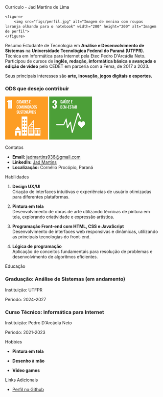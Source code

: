  Currículo - Jad Martins de Lima 

    <figure>
        <img src="figs/perfil.jpg" alt="Imagem de menina com roupas laranja olhando para o notebook" width="200" height="200" alt="Imagem de perfil">
    </figure>


  Resumo 
Estudante de Tecnologia em **Análise e Desenvolvimento de Sistemas** na **Universidade Tecnológica Federal do Paraná (UTFPR).** Técnica em Informática para Internet pela Etec Pedro D'Arcádia Neto. Participou de cursos de **inglês, redação, informática básica e avançada e edição de vídeo** pelo CEDET em parceria com a Fema, de 2017 a 2023. 

Seus principais interesses são **arte, inovação, jogos digitais e esportes.**

### ODS que desejo contribuir
<section>
    <img src="figs/SDG-11.svg" alt="ODS referente a cidades e comunidades sustentáveis" width="140" height="140">
    <img src="figs/SDG-3.svg" alt="ODS referente a saúde e bem-estar" width="140" height="140">
</section>        

 Contatos
<ul>
    <li><b>Email:</b> <a href="mailto:jadmartins936@gmail.com">jadmartins936@gmail.com</a></li>
    <li><b>LinkedIn:</b> <a href="https://www.linkedin.com/in/jad-martins-ab2b75218">Jad Martins</a></li>
    <li><b>Localização:</b> Cornélio Procópio, Paraná</li>
</ul>

 Habilidades
1. **Design UX/UI**  
   Criação de interfaces intuitivas e experiências de usuário otimizadas para diferentes plataformas.

2. **Pintura em tela**  
   Desenvolvimento de obras de arte utilizando técnicas de pintura em tela, explorando criatividade e expressão artística.

3. **Programação Front-end com HTML, CSS e JavaScript**  
   Desenvolvimento de interfaces web responsivas e dinâmicas, utilizando as principais tecnologias do front-end.

4. **Lógica de programação**  
   Aplicação de conceitos fundamentais para resolução de problemas e desenvolvimento de algoritmos eficientes.


 Educação 
### Graduação: Análise de Sistemas (em andamento)

Instituição: UTFPR

Período: 2024-2027

### Curso Técnico: Informática para Internet

Instituição: Pedro D'Arcádia Neto

Período: 2021-2023

Hobbies
+  **Pintura em tela**

+  **Desenho à mão**

+  **Vídeo games**

 Links Adicionais 
<ul>
    <li><a href="https://github.com/Jadmartins936?tab=repositories">Perfil no Github</a></li>
</ul>
